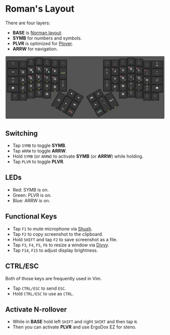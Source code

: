 # Roman's Layout

There are four layers:

- **BASE** is [Norman layout](https://normanlayout.info/).
- **SYMB** for numbers and symbols.
- **PLVR** is optimized for [Plover](http://www.openstenoproject.org).
- **ARRW** for navigation.

[![keyboard-layout](romanzolotarev-norman-plover-osx.png)]()

## Switching

- Tap `SYMB` to toggle **SYMB**.
- Tap `ARRW` to toggle **ARRW**.
- Hold `SYMB` (or `ARRW`) to activate **SYMB** (or **ARRW**) while holding.
- Tap `PLVR` to toggle **PLVR**.

## LEDs

- Red: SYMB is on.
- Green: PLVR is on.
- Blue: ARRW is on.

## Functional Keys

- Tap `F1` to mute microphone via [Shush](http://mizage.com/shush/).
- Tap `F2` to copy screenshot to the clipboard.
- Hold `SHIFT` and tap `F2` to save screenshot as a file.
- Tap `F3`, `F4`, `F5`, `F6` to resize a window via [Divvy](http://mizage.com/divvy/).
- Tap `F14`, `F15` to adjust display brightness.

## CTRL/ESC

Both of those keys are frequently used in Vim.

- Tap `CTRL/ESC` to send `ESC`.
- Hold `CTRL/ESC` to use as `CTRL`.

## Activate N-rollover

- While in **BASE** hold left `SHIFT` and right `SHIRT` and then tap `N`.
- Then you can activate **PLVR** and use ErgoDox EZ for steno.
